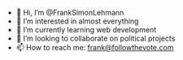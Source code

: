 - 👋 Hi, I’m @FrankSimonLehmann
- 👀 I’m interested in almost everything
- 🌱 I’m currently learning web development
- 💞️ I’m looking to collaborate on political projects
- 📫 How to reach me: frank@followthevote.com

<!---
FrankSimonLehmann/FrankSimonLehmann is a ✨ special ✨ repository because its `README.md` (this file) appears on your GitHub profile.
You can click the Preview link to take a look at your changes.
--->
